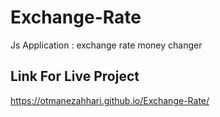 # Exchange-Rate
Js Application : exchange rate money changer

## Link For Live Project 
https://otmanezahhari.github.io/Exchange-Rate/
